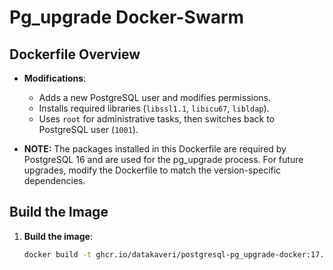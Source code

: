 # Pg_upgrade Docker-Swarm


## Dockerfile Overview

- **Modifications**:
  - Adds a new PostgreSQL user and modifies permissions.
  - Installs required libraries (`libssl1.1`, `libicu67`, `libldap`).
  - Uses `root` for administrative tasks, then switches back to PostgreSQL user (`1001`).


- **NOTE:** The packages installed in this Dockerfile are required by PostgreSQL 16 and are used for the pg_upgrade process. For future  upgrades, modify the Dockerfile to match the version-specific dependencies.  

## Build the Image

1. **Build the image**:
    ```bash
    docker build -t ghcr.io/datakaveri/postgresql-pg_upgrade-docker:17.4.0 .
    ```